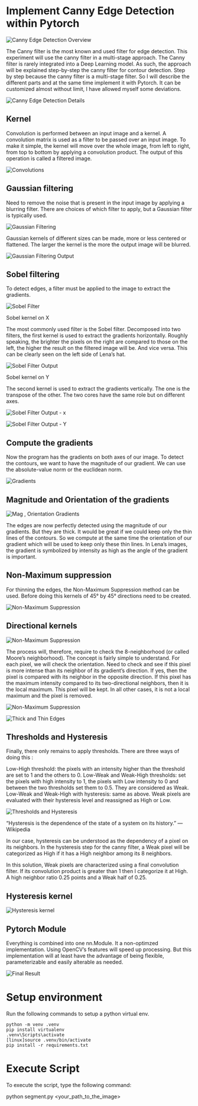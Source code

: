 # Implement Canny Edge Detection within Pytorch

![Canny Edge Detection Overview](images/0.webp)

The Canny filter is the most known and used filter for edge detection. This experiment will use the canny filter in a multi-stage approach. The Canny filter is rarely integrated into a Deep Learning model. As such, the approach will be explained step-by-step the canny filter for contour detection. Step by step because the canny filter is a multi-stage filter. So I will describe the different parts and at the same time implement it with Pytorch. It can be customized almost without limit, I have allowed myself some deviations.

![Canny Edge Detection Details](images/1.webp)

## Kernel

Convolution is performed between an input image and a kernel. A convolution matrix is used as a filter to be passed over an input image. To make it simple, the kernel will move over the whole image, from left to right, from top to bottom by applying a convolution product. The output of this operation is called a filtered image.

![Convolutions](images/2.webp)

## Gaussian filtering
Need to remove the noise that is present in the input image by applying a blurring filter. There are choices of which filter to apply, but a Gaussian filter is typically used.

![Gaussian Filtering](images/3.webp)

Gaussian kernels of different sizes can be made, more or less centered or flattened. The larger the kernel is the more the output image will be blurred.


![Gaussian Filtering Output](images/4.webp)

## Sobel filtering
To detect edges, a filter must be applied to the image to extract the gradients.

![Sobel Filter](images/5.webp)


Sobel kernel on X

The most commonly used filter is the Sobel filter. Decomposed into two filters, the first kernel is used to extract the gradients horizontally. Roughly speaking, the brighter the pixels on the right are compared to those on the left, the higher the result on the filtered image will be. And vice versa. This can be clearly seen on the left side of Lena’s hat.

![Sobel Filter Output](images/6.webp)

Sobel kernel on Y

The second kernel is used to extract the gradients vertically. The one is the transpose of the other. The two cores have the same role but on different axes.

![Sobel Filter Output - x](images/7.webp)


![Sobel Filter Output - Y](images/8.webp)

## Compute the gradients
Now the program has the gradients on both axes of our image. To detect the contours, we want to have the magnitude of our gradient. We can use the absolute-value norm or the euclidean norm.

![Gradients](images/9.webp)

## Magnitude and Orientation of the gradients

![Mag , Orientation Gradients](images/10.webp)

The edges are now perfectly detected using the magnitude of our gradients. But they are thick. It would be great if we could keep only the thin lines of the contours. So we compute at the same time the orientation of our gradient which will be used to keep only these thin lines.
In Lena’s images, the gradient is symbolized by intensity as high as the angle of the gradient is important.

## Non-Maximum suppression

For thinning the edges, the Non-Maximum Suppression method can be used. Before doing this kernels of 45° by 45° directions need to be created.

![Non-Maximum Suppression](images/11.webp)

## Directional kernels

![Non-Maximum Suppression](images/12.webp)

The process will, therefore, require to check the 8-neighborhood (or called Moore’s neighborhood). The concept is fairly simple to understand. For each pixel, we will check the orientation.  Need to check and see if this pixel is more intense than its neighbor of its gradient’s direction. If yes, then the pixel is compared with its neighbor in the opposite direction. If this pixel has the maximum intensity compared to its two-directional neighbors, then it is the local maximum. This pixel will be kept. In all other cases, it is not a local maximum and the pixel is removed.

![Non-Maximum Suppression](images/13.webp)

![Thick and Thin Edges](images/14.webp)

## Thresholds and Hysteresis

Finally, there only remains to apply thresholds. There are three ways of doing this :

Low-High threshold: the pixels with an intensity higher than the threshold are set to 1 and the others to 0.
Low-Weak and Weak-High thresholds: set the pixels with high intensity to 1, the pixels with Low intensity to 0 and between the two thresholds set them to 0.5. They are considered as Weak.
Low-Weak and Weak-High with hysteresis: same as above. Weak pixels are evaluated with their hysteresis level and reassigned as High or Low.

![Thresholds and Hysteresis](images/15.webp)

“Hysteresis is the dependence of the state of a system on its history.” — Wikipedia

In our case, hysteresis can be understood as the dependency of a pixel on its neighbors. In the hysteresis step for the canny filter, a Weak pixel will be categorized as High if it has a High neighbor among its 8 neighbors.

In this solution, Weak pixels are characterized using a final convolution filter. If its convolution product is greater than 1 then I categorize it at High. A high neighbor ratio 0.25 points and a Weak half of 0.25.

## Hysteresis kernel

![Hysteresis kernel](images/16.webp)



## Pytorch Module

Everything is combined into one nn.Module. It a non-optimzed implementation. Using OpenCV’s features will speed up processing. But this implementation will at least have the advantage of being flexible, parameterizable and easily alterable as needed.

![Final Result](images/17.webp)


# Setup environment

Run the following commands to setup a python virtual env.

```
python -m venv .venv
pip install virtualenv
.venv\Scripts\activate
[linux]source .venv/bin/activate
pip install -r requirements.txt
```

# Execute Script

To execute the script, type the following command:

python segment.py <your_path_to_the_image>